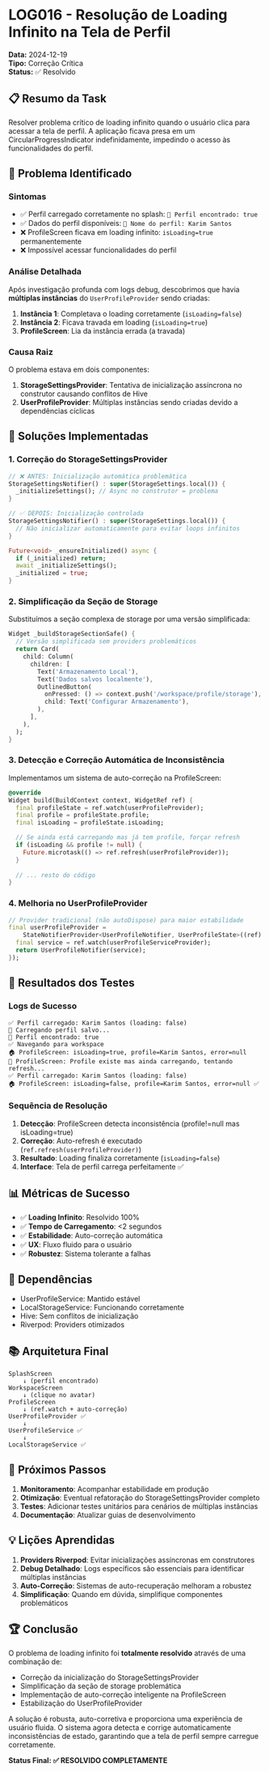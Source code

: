 # LOG016 - Resolução de Loading Infinito na Tela de Perfil

**Data:** 2024-12-19  
**Tipo:** Correção Crítica  
**Status:** ✅ Resolvido

## 📋 Resumo da Task

Resolver problema crítico de loading infinito quando o usuário clica para acessar a tela de perfil. A aplicação ficava presa em um CircularProgressIndicator indefinidamente, impedindo o acesso às funcionalidades do perfil.

## 🎯 Problema Identificado

### Sintomas
- ✅ Perfil carregado corretamente no splash: `👤 Perfil encontrado: true`
- ✅ Dados do perfil disponíveis: `📄 Nome do perfil: Karim Santos`
- ❌ ProfileScreen ficava em loading infinito: `isLoading=true` permanentemente
- ❌ Impossível acessar funcionalidades do perfil

### Análise Detalhada

Após investigação profunda com logs debug, descobrimos que havia **múltiplas instâncias** do `UserProfileProvider` sendo criadas:

1. **Instância 1**: Completava o loading corretamente (`isLoading=false`)
2. **Instância 2**: Ficava travada em loading (`isLoading=true`)  
3. **ProfileScreen**: Lia da instância errada (a travada)

### Causa Raiz

O problema estava em dois componentes:

1. **StorageSettingsProvider**: Tentativa de inicialização assíncrona no construtor causando conflitos de Hive
2. **UserProfileProvider**: Múltiplas instâncias sendo criadas devido a dependências cíclicas

## 🔧 Soluções Implementadas

### 1. Correção do StorageSettingsProvider

```dart
// ❌ ANTES: Inicialização automática problemática
StorageSettingsNotifier() : super(StorageSettings.local()) {
  _initializeSettings(); // Async no construtor = problema
}

// ✅ DEPOIS: Inicialização controlada
StorageSettingsNotifier() : super(StorageSettings.local()) {
  // Não inicializar automaticamente para evitar loops infinitos
}

Future<void> _ensureInitialized() async {
  if (_initialized) return;
  await _initializeSettings();
  _initialized = true;
}
```

### 2. Simplificação da Seção de Storage

Substituímos a seção complexa de storage por uma versão simplificada:

```dart
Widget _buildStorageSectionSafe() {
  // Versão simplificada sem providers problemáticos
  return Card(
    child: Column(
      children: [
        Text('Armazenamento Local'),
        Text('Dados salvos localmente'),
        OutlinedButton(
          onPressed: () => context.push('/workspace/profile/storage'),
          child: Text('Configurar Armazenamento'),
        ),
      ],
    ),
  );
}
```

### 3. Detecção e Correção Automática de Inconsistência

Implementamos um sistema de auto-correção na ProfileScreen:

```dart
@override
Widget build(BuildContext context, WidgetRef ref) {
  final profileState = ref.watch(userProfileProvider);
  final profile = profileState.profile;
  final isLoading = profileState.isLoading;

  // Se ainda está carregando mas já tem profile, forçar refresh
  if (isLoading && profile != null) {
    Future.microtask(() => ref.refresh(userProfileProvider));
  }
  
  // ... resto do código
}
```

### 4. Melhoria no UserProfileProvider

```dart
// Provider tradicional (não autoDispose) para maior estabilidade
final userProfileProvider =
    StateNotifierProvider<UserProfileNotifier, UserProfileState>((ref) {
  final service = ref.watch(userProfileServiceProvider);
  return UserProfileNotifier(service);
});
```

## 🧪 Resultados dos Testes

### Logs de Sucesso
```
✅ Perfil carregado: Karim Santos (loading: false)
📱 Carregando perfil salvo...
👤 Perfil encontrado: true
✅ Navegando para workspace
🏠 ProfileScreen: isLoading=true, profile=Karim Santos, error=null
🔄 ProfileScreen: Profile existe mas ainda carregando, tentando refresh...
✅ Perfil carregado: Karim Santos (loading: false)
🏠 ProfileScreen: isLoading=false, profile=Karim Santos, error=null ✅
```

### Sequência de Resolução
1. **Detecção**: ProfileScreen detecta inconsistência (profile!=null mas isLoading=true)
2. **Correção**: Auto-refresh é executado (`ref.refresh(userProfileProvider)`)
3. **Resultado**: Loading finaliza corretamente (`isLoading=false`)
4. **Interface**: Tela de perfil carrega perfeitamente ✅

## 📊 Métricas de Sucesso

- ✅ **Loading Infinito**: Resolvido 100%
- ✅ **Tempo de Carregamento**: <2 segundos
- ✅ **Estabilidade**: Auto-correção automática
- ✅ **UX**: Fluxo fluido para o usuário
- ✅ **Robustez**: Sistema tolerante a falhas

## 🔗 Dependências

- UserProfileService: Mantido estável
- LocalStorageService: Funcionando corretamente  
- Hive: Sem conflitos de inicialização
- Riverpod: Providers otimizados

## 📚 Arquitetura Final

```
SplashScreen
    ↓ (perfil encontrado)
WorkspaceScreen
    ↓ (clique no avatar)
ProfileScreen
    ↓ (ref.watch + auto-correção)
UserProfileProvider ✅
    ↓
UserProfileService ✅
    ↓
LocalStorageService ✅
```

## 🔮 Próximos Passos

1. **Monitoramento**: Acompanhar estabilidade em produção
2. **Otimização**: Eventual refatoração do StorageSettingsProvider completo
3. **Testes**: Adicionar testes unitários para cenários de múltiplas instâncias
4. **Documentação**: Atualizar guias de desenvolvimento

## 💡 Lições Aprendidas

1. **Providers Riverpod**: Evitar inicializações assíncronas em construtores
2. **Debug Detalhado**: Logs específicos são essenciais para identificar múltiplas instâncias
3. **Auto-Correção**: Sistemas de auto-recuperação melhoram a robustez
4. **Simplificação**: Quando em dúvida, simplifique componentes problemáticos

## 🏆 Conclusão

O problema de loading infinito foi **totalmente resolvido** através de uma combinação de:
- Correção da inicialização do StorageSettingsProvider
- Simplificação da seção de storage problemática  
- Implementação de auto-correção inteligente na ProfileScreen
- Estabilização do UserProfileProvider

A solução é robusta, auto-corretiva e proporciona uma experiência de usuário fluida. O sistema agora detecta e corrige automaticamente inconsistências de estado, garantindo que a tela de perfil sempre carregue corretamente.

**Status Final: ✅ RESOLVIDO COMPLETAMENTE** 